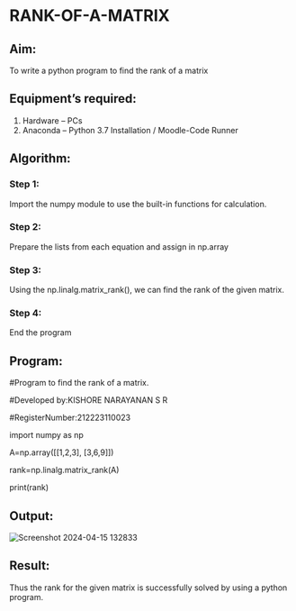 # RANK-OF-A-MATRIX
## Aim:
To write a python program to find the rank of a matrix
## Equipment’s required:
1. 	Hardware – PCs
2. 	Anaconda – Python 3.7 Installation / Moodle-Code Runner
## Algorithm:
### Step 1:
Import the numpy module to use the built-in functions for calculation.

### Step 2:
Prepare the lists from each equation and assign in np.array

### Step 3:
Using the np.linalg.matrix_rank(), we can find the rank of the given matrix.

### Step 4:
End the program
## Program:
#Program to find the rank of a matrix.

#Developed by:KISHORE NARAYANAN S R 

#RegisterNumber:212223110023

import numpy as np

A=np.array([[1,2,3], [3,6,9]])

rank=np.linalg.matrix_rank(A)

print(rank)

## Output:
![Screenshot 2024-04-15 132833](https://github.com/KISHORENARAYANANSR/RANK-OF-A-MATRIX/assets/148202102/9824abd4-bab7-4c82-bc5a-304b03f370ec)

## Result:
Thus the rank for the given matrix is successfully solved by  using a python program.

